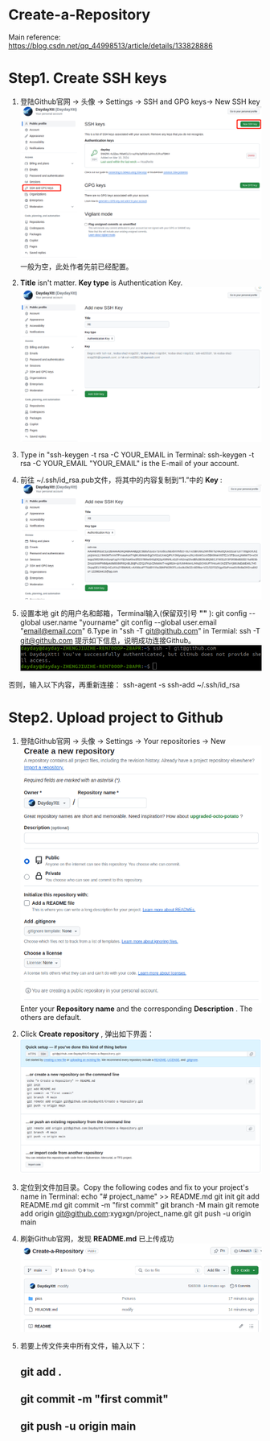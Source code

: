 # Create-a-Repository
Main reference: https://blog.csdn.net/qq_44998513/article/details/133828886
# Step1. Create SSH keys
1. 登陆Github官网 -> 头像 -> Settings -> SSH and GPG keys-> New SSH key
![image](https://github.com/DaydayXtt/Create-a-Repository/blob/main/pics/SSH_1.png)
一般为空，此处作者先前已经配置。

2. **Title** isn't matter. **Key type** is Authentication Key.
![image](https://github.com/DaydayXtt/Create-a-Repository/blob/main/pics/SSH_2.png)

3. Type in "ssh-keygen -t rsa -C YOUR_EMAIL in Terminal:
    ssh-keygen -t rsa -C YOUR_EMAIL
"YOUR_EMAIL" is the E-mail of your account.

4. 前往 ~/.ssh/id_rsa.pub文件，将其中的内容复制到“1.”中的 **Key** :
![image](https://github.com/DaydayXtt/Create-a-Repository/blob/main/pics/SSH_3.png)

5. 设置本地 git 的用户名和邮箱，Terminal输入(保留双引号 **""** ):
    git config --global user.name "yourname"
    git config --global user.email "email@email.com"
6.Type in "ssh -T git@github.com" in Termial:
    ssh -T git@github.com
提示如下信息，说明成功连接Github。
![image](https://github.com/DaydayXtt/Create-a-Repository/blob/main/pics/SSH_4.png)

否则，输入以下内容，再重新连接：
    ssh-agent -s
    ssh-add ~/.ssh/id_rsa

# Step2. Upload project to Github
1. 登陆Github官网 -> 头像 -> Settings -> Your repositories -> New
![image](https://github.com/DaydayXtt/Create-a-Repository/blob/main/pics/Git_1.png)
Enter your **Repository name** and the corresponding **Description** .
The others are default.

2. Click **Create repository** , 弹出如下界面：
![image](https://github.com/DaydayXtt/Create-a-Repository/blob/main/pics/Quick%20start.png)

3. 定位到文件加目录。Copy the following codes and fix to your project's name in Terminal:
    echo "# project_name" >> README.md
    git init
    git add README.md
    git commit -m "first commit"
    git branch -M main
    git remote add origin git@github.com:xygxgn/project_name.git
    git push -u origin main

4. 刷新Github官网，发现 **README.md** 已上传成功
![image](https://github.com/DaydayXtt/Create-a-Repository/blob/main/pics/Git_2.png)

5. 若要上传文件夹中所有文件，输入以下：
    ## git add . 
    ## git commit -m "first commit"
    ## git push -u origin main
    